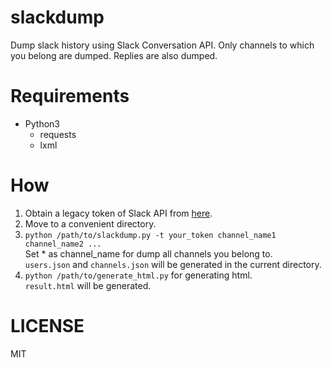 # slackdump

Dump slack history using Slack Conversation API.
Only channels to which you belong are dumped.
Replies are also dumped.

# Requirements

* Python3
  * requests
  * lxml

# How

1. Obtain a legacy token of Slack API from [here](https://api.slack.com/custom-integrations/legacy-tokens).
2. Move to a convenient directory.
3. `python /path/to/slackdump.py -t your_token channel_name1 channel_name2 ...`  
   Set \* as channel_name for dump all channels you belong to.  
   `users.json` and `channels.json` will be generated in the current directory.
4. `python /path/to/generate_html.py` for generating html.  
   `result.html` will be generated.

# LICENSE
MIT
